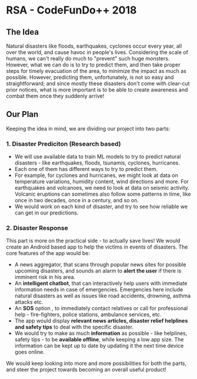 # RSA - CodeFunDo++ 2018

## The Idea
Natural disasters like floods, earthquakes, cyclones occur every year, all over the world, and cause havoc in people's lives. Considering the scale of humans, we can't really do much to "prevent" such huge monsters. However, what we can do is to try to predict them, and then take proper steps for timely evacuation of the area, to minimize the impact as much as possible. However, predicting them, unfortunately, is not so easy and straightforward; and since mostly these disasters don't come with clear-cut prior notices, what is more important is to be able to create awareness and combat them once they suddenly arrive!

## Our Plan
Keeping the idea in mind, we are dividing our project into two parts:

### 1. Disaster Prediciton (Research based)
- We will use available data to train ML models to try to predict natural disasters - like earthquakes, floods, tsunamis, cyclones, hurricanes.
- Each one of them has different ways to try to predict them.
- For example, for cyclones and hurricanes, we might look at data on temperature variations, humidity content, wind directions and more. For earthquakes and volcanoes, we need to look at data on seismic activity. Volcanic eruptions can sometimes also follow some patterns in time, like once in two decades, once in a century, and so on.
- We would work on each kind of disaster, and try to see how reliable we can get in our predictions.

### 2. Disaster Response
This part is more on the practical side - to actually save lives!
We would create an Android based app to help the victims in events of disasters.
The core features of the app would be:
 - A news aggregator, that scans through popular news sites for possible upcoming disasters, and sounds an alarm to **alert the user** if there is imminent risk in his area.
 - An **intelligent chatbot**, that can interactively help users with immediate information needs in case of emergencies. Emergencies here include natural disasters as well as issues like road accidents, drowning, asthma attacks etc.
- An **SOS** option , to immediately contact relatives or call for professional help - fire-fighters, police stations, ambulance services, etc.
- The app would display **relevant news articles, disaster relief helplines and safety tips** to deal with the specific disaster.
- We would try to make as much **information** as possible - like helplines, safety tips - to be **available offline**, while keeping a low app size. The information can be kept up to date by updating it the next time device goes online.

We would keep looking into more and more possibilities for both the parts, and steer the project towards becoming an overall useful product!
